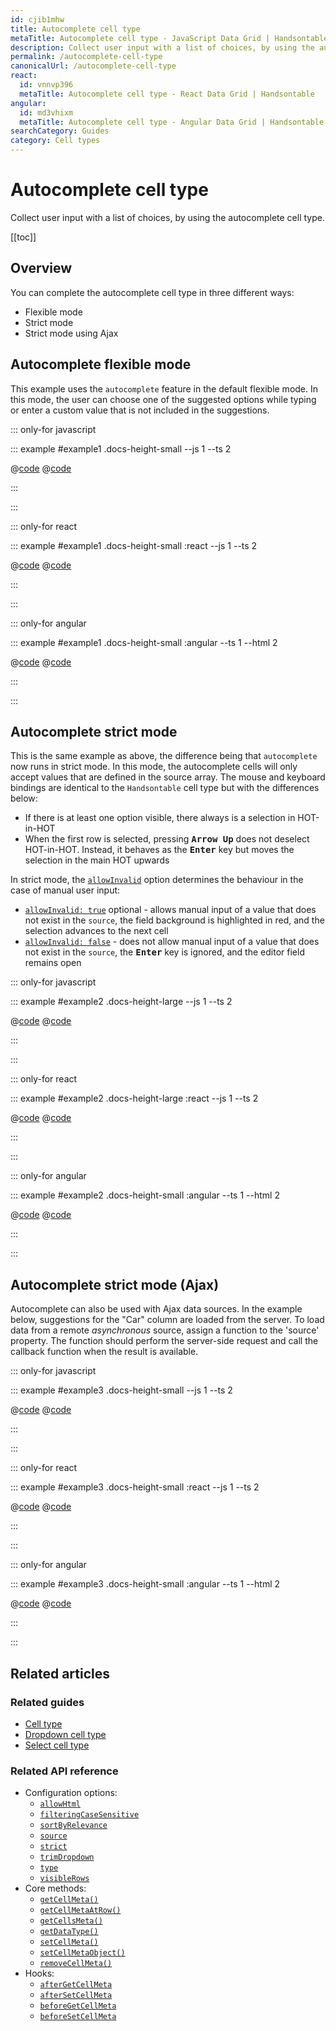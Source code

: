 ```yaml
---
id: cjib1mhw
title: Autocomplete cell type
metaTitle: Autocomplete cell type - JavaScript Data Grid | Handsontable
description: Collect user input with a list of choices, by using the autocomplete cell type.
permalink: /autocomplete-cell-type
canonicalUrl: /autocomplete-cell-type
react:
  id: vnnvp396
  metaTitle: Autocomplete cell type - React Data Grid | Handsontable
angular:
  id: md3vhixm
  metaTitle: Autocomplete cell type - Angular Data Grid | Handsontable
searchCategory: Guides
category: Cell types
---
```


# Autocomplete cell type

Collect user input with a list of choices, by using the autocomplete cell type.

[[toc]]

## Overview

You can complete the autocomplete cell type in three different ways:

- Flexible mode
- Strict mode
- Strict mode using Ajax

## Autocomplete flexible mode

This example uses the `autocomplete` feature in the default flexible mode. In this mode, the user can choose one of the suggested options while typing or enter a custom value that is not included in the suggestions.

::: only-for javascript

::: example #example1 .docs-height-small --js 1 --ts 2

@[code](@/content/guides/cell-types/autocomplete-cell-type/javascript/example1.js)
@[code](@/content/guides/cell-types/autocomplete-cell-type/javascript/example1.ts)

:::

:::

::: only-for react

::: example #example1 .docs-height-small :react --js 1 --ts 2

@[code](@/content/guides/cell-types/autocomplete-cell-type/react/example1.jsx)
@[code](@/content/guides/cell-types/autocomplete-cell-type/react/example1.tsx)

:::

:::

::: only-for angular

::: example #example1 .docs-height-small :angular --ts 1 --html 2

@[code](@/content/guides/cell-types/autocomplete-cell-type/angular/example1.ts)
@[code](@/content/guides/cell-types/autocomplete-cell-type/angular/example1.html)

:::

:::

## Autocomplete strict mode

This is the same example as above, the difference being that `autocomplete` now runs in strict mode. In this mode, the autocomplete cells will only accept values that are defined in the source array. The mouse and keyboard bindings are identical to the `Handsontable` cell type but with the differences below:

- If there is at least one option visible, there always is a selection in HOT-in-HOT
- When the first row is selected, pressing <kbd>**Arrow Up**</kbd> does not deselect HOT-in-HOT. Instead, it behaves as the <kbd>**Enter**</kbd> key but moves the selection in the main HOT upwards

In strict mode, the [`allowInvalid`](@/api/options.md#allowinvalid) option determines the behaviour in the case of manual user input:

- [`allowInvalid: true`](@/api/options.md#allowinvalid) optional - allows manual input of a value that does not exist in the `source`, the field background is highlighted in red, and the selection advances to the next cell
- [`allowInvalid: false`](@/api/options.md#allowinvalid) - does not allow manual input of a value that does not exist in the `source`, the <kbd>**Enter**</kbd> key is ignored, and the editor field remains open

::: only-for javascript

::: example #example2 .docs-height-large --js 1 --ts 2

@[code](@/content/guides/cell-types/autocomplete-cell-type/javascript/example2.js)
@[code](@/content/guides/cell-types/autocomplete-cell-type/javascript/example2.ts)

:::

:::

::: only-for react

::: example #example2 .docs-height-large :react --js 1 --ts 2

@[code](@/content/guides/cell-types/autocomplete-cell-type/react/example2.jsx)
@[code](@/content/guides/cell-types/autocomplete-cell-type/react/example2.tsx)

:::

:::

::: only-for angular

::: example #example2 .docs-height-small :angular --ts 1 --html 2

@[code](@/content/guides/cell-types/autocomplete-cell-type/angular/example2.ts)
@[code](@/content/guides/cell-types/autocomplete-cell-type/angular/example2.html)

:::

:::

## Autocomplete strict mode (Ajax)

Autocomplete can also be used with Ajax data sources. In the example below, suggestions for the "Car" column are loaded from the server. To load data from a remote *asynchronous* source, assign a function to the 'source' property. The function should perform the server-side request and call the callback function when the result is available.

::: only-for javascript

::: example #example3 .docs-height-small --js 1 --ts 2

@[code](@/content/guides/cell-types/autocomplete-cell-type/javascript/example3.js)
@[code](@/content/guides/cell-types/autocomplete-cell-type/javascript/example3.ts)

:::

:::

::: only-for react

::: example #example3 .docs-height-small :react --js 1 --ts 2

@[code](@/content/guides/cell-types/autocomplete-cell-type/react/example3.jsx)
@[code](@/content/guides/cell-types/autocomplete-cell-type/react/example3.tsx)

:::

:::

::: only-for angular

::: example #example3 .docs-height-small :angular --ts 1 --html 2

@[code](@/content/guides/cell-types/autocomplete-cell-type/angular/example3.ts)
@[code](@/content/guides/cell-types/autocomplete-cell-type/angular/example3.html)

:::

:::

## Related articles

### Related guides

- [Cell type](@/guides/cell-types/cell-type/cell-type.md)
- [Dropdown cell type](@/guides/cell-types/dropdown-cell-type/dropdown-cell-type.md)
- [Select cell type](@/guides/cell-types/select-cell-type/select-cell-type.md)

### Related API reference

- Configuration options:
  - [`allowHtml`](@/api/options.md#allowhtml)
  - [`filteringCaseSensitive`](@/api/options.md#filteringcasesensitive)
  - [`sortByRelevance`](@/api/options.md#sortbyrelevance)
  - [`source`](@/api/options.md#source)
  - [`strict`](@/api/options.md#strict)
  - [`trimDropdown`](@/api/options.md#trimdropdown)
  - [`type`](@/api/options.md#type)
  - [`visibleRows`](@/api/options.md#visiblerows)
- Core methods:
  - [`getCellMeta()`](@/api/core.md#getcellmeta)
  - [`getCellMetaAtRow()`](@/api/core.md#getcellmetaatrow)
  - [`getCellsMeta()`](@/api/core.md#getcellsmeta)
  - [`getDataType()`](@/api/core.md#getdatatype)
  - [`setCellMeta()`](@/api/core.md#setcellmeta)
  - [`setCellMetaObject()`](@/api/core.md#setcellmetaobject)
  - [`removeCellMeta()`](@/api/core.md#removecellmeta)
- Hooks:
  - [`afterGetCellMeta`](@/api/hooks.md#aftergetcellmeta)
  - [`afterSetCellMeta`](@/api/hooks.md#aftersetcellmeta)
  - [`beforeGetCellMeta`](@/api/hooks.md#beforegetcellmeta)
  - [`beforeSetCellMeta`](@/api/hooks.md#beforesetcellmeta)
